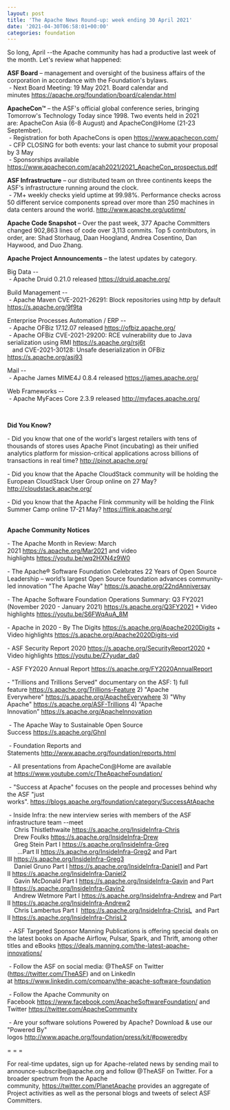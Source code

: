```yaml
---
layout: post
title: 'The Apache News Round-up: week ending 30 April 2021'
date: '2021-04-30T06:58:01+00:00'
categories: foundation
---
```

<p></p><p></p><p>So long, April --the Apache community has had a productive last week of the month. Let's review what happened:</p><p><span style="font-weight: 700;">ASF Board</span>&nbsp;– management and oversight of the business affairs of the corporation in accordance with the Foundation's bylaws.<br>&nbsp;- Next Board Meeting: 19 May 2021. Board calendar and minutes&nbsp;<a href="https://apache.org/foundation/board/calendar.html" target="_blank">https://apache.org/foundation/board/calendar.html</a><br></p><p></p><p><span style="font-weight: 700;">ApacheCon™</span>&nbsp;– the ASF's official global conference series, bringing Tomorrow's Technology Today since 1998. Two events held in 2021 are:&nbsp;ApacheCon Asia (6-8 August) and ApacheCon@Home (21-23 September).<br>&nbsp;- Registration for both ApacheCons is open&nbsp;<a href="https://www.apachecon.com/" target="_blank">https://www.apachecon.com/</a><br>&nbsp;- CFP CLOSING for both events: your last chance to submit your proposal by 3 May<br>&nbsp;- Sponsorships available <a href="https://www.apachecon.com/acah2021/2021_ApacheCon_prospectus.pdf" target="_blank">https://www.apachecon.com/acah2021/2021_ApacheCon_prospectus.pdf</a><br></p><p><span style="font-weight: 700;">ASF Infrastructure</span>&nbsp;– our distributed team on three continents keeps the ASF's infrastructure running around the clock.<br>&nbsp;- 7M+ weekly checks yield uptime at 99.98%. Performance checks across 50 different service components spread over more than 250 machines in data centers around the world.&nbsp;<a href="http://www.apache.org/uptime/" target="_blank">http://www.apache.org/uptime/</a><br></p><p><span style="font-weight: 700;">Apache Code Snapshot&nbsp;</span>– Over the past week, 377 Apache Committers changed 902,863 lines of code over 3,113 commits. Top 5 contributors, in order, are: Shad Storhaug, Daan Hoogland, Andrea Cosentino, Dan Haywood, and Duo Zhang. &nbsp;&nbsp; <br></p><p><span style="font-weight: 700;">Apache Project Announcements</span>&nbsp;– the latest updates by category.</p><p>Big Data --<br>&nbsp;- Apache <span class="il">Druid</span> 0.21.0 released <a href="https://druid.apache.org/" rel="noreferrer" target="_blank" data-saferedirecturl="https://www.google.com/url?q=https://druid.apache.org/&amp;source=gmail&amp;ust=1619803728265000&amp;usg=AFQjCNFUxsS4gjIGrczyf1CcQq8vMRaC4w">https://<span class="il">druid</span>.apache.org/</a></p><p></p><p>Build Management --<br>&nbsp;- Apache Maven CVE-2021-26291: Block repositories using http by default <a href="https://s.apache.org/9f9ta">https://s.apache.org/9f9ta</a></p>Enterprise Processes Automation / ERP --<br>&nbsp;- Apache <span class="il">OFBiz</span> 17.12.07 released <a href="https://ofbiz.apache.org/" rel="noreferrer" target="_blank" data-saferedirecturl="https://www.google.com/url?q=https://ofbiz.apache.org/&amp;source=gmail&amp;ust=1619793554715000&amp;usg=AFQjCNH7xZ9nYNORYDPyK8rBMIZx1ytiJQ">https://<span class="il">ofbiz</span>.apache.org/</a><br>&nbsp;- Apache <span class="il">OFBiz</span> <span class="il">CVE-2021-29200</span>: RCE vulnerability due to Java serialization using RMI <a href="https://s.apache.org/rsj6t">https://s.apache.org/rsj6t</a><br>&nbsp;&nbsp; and CVE-2021-30128: Unsafe deserialization in OFBiz <a href="https://s.apache.org/asi93">https://s.apache.org/asi93</a><p></p><p>Mail --<br>&nbsp;- Apache James MIME4J 0.8.4 released <a href="https://james.apache.org/" target="_blank">https://james.apache.org/</a></p><p></p><p>Web Frameworks --<br>&nbsp;- Apache <span class="il">MyFaces</span> <span class="il">Core</span> 2.3.9 released <a href="http://myfaces.apache.org/" rel="noreferrer" target="_blank" data-saferedirecturl="https://www.google.com/url?q=http://myfaces.apache.org/&amp;source=gmail&amp;ust=1619803693308000&amp;usg=AFQjCNEA96Vp_o0xcdXMjFJNM_y-y03AqA">http://<span class="il">myfaces</span>.apache.org/</a><br>
</p><p><br></p><p></p><p></p><p></p><p><span style="font-weight: 700;">Did You Know?</span></p><p></p><p>- Did you know that one of the world's largest retailers with tens of thousands of stores uses Apache Pinot (incubating) as their unified analytics platform for mission-critical applications across billions of transactions in real time?&nbsp;<a href="http://pinot.apache.org/" target="_blank">http://pinot.apache.org/</a></p><p>- Did you know that the Apache CloudStack community will be holding the European CloudStack User Group online on 27 May? <a href="http://cloudstack.apache.org/" target="_blank">http://cloudstack.apache.org/</a><br></p><p>- Did you know that the Apache Flink community will be holding the Flink Summer Camp online 17-21 May?&nbsp;<a href="https://flink.apache.org/" target="_blank">https://flink.apache.org/</a><br><br></p><p><span style="font-weight: 700;">Apache Community Notices</span></p><p>- The Apache Month in Review: March 2021&nbsp;<a href="https://s.apache.org/Mar2021" target="_blank">https://s.apache.org/Mar2021</a>&nbsp;and video highlights&nbsp;<a href="https://youtu.be/wq2HXN4z9W0" target="_blank">https://youtu.be/wq2HXN4z9W0</a></p><p>- The&nbsp;<span class="il">Apache</span>® Software Foundation Celebrates 22 Years of Open Source Leadership – world’<span class="il">s</span>&nbsp;largest Open Source foundation advances community-led innovation "The<span class="il">&nbsp;Apache</span>&nbsp;Way"&nbsp;<a href="https://s.apache.org/22ndAnniversay" target="_blank">https://s.apache.org/22ndAnniversay</a></p><p>- The&nbsp;<span class="il">Apache</span>&nbsp;Software Foundation Operations Summary: Q3 FY2021 (November 2020 - January 2021)&nbsp;<a href="https://s.apache.org/Q3FY2021" target="_blank">https://s.apache.org/Q3FY2021</a>&nbsp;+ Video highlights&nbsp;<a href="https://youtu.be/S6FWqAuA_8M" target="_blank">https://youtu.be/S6FWqAuA_8M</a></p><p>- Apache in 2020 - By The Digits&nbsp;<font color="#337ab7"><a href="https://s.apache.org/Apache2020Digits" target="_blank">https://s.apache.org/Apache2020Digits</a>&nbsp;</font>+ Video highlights&nbsp;<a href="https://s.apache.org/Apache2020Digits-vid" target="_blank">https://s.apache.org/Apache2020Digits-vid</a></p><p>- ASF Security Report 2020&nbsp;<a href="https://s.apache.org/SecurityReport2020" target="_blank">https://s.apache.org/SecurityReport2020</a>&nbsp;+ Video highlights&nbsp;<a href="https://youtu.be/Z7yudar_da0" rel="noreferrer" target="_blank" data-saferedirecturl="https://www.google.com/url?q=https://youtu.be/Z7yudar_da0&amp;source=gmail&amp;ust=1614320952600000&amp;usg=AFQjCNGAfKh6FsJX7CJ5hQqcOInb2wpTdg">https://youtu.be/Z7yudar_da0</a></p><p>- ASF FY2020 Annual Report&nbsp;<a href="https://s.apache.org/FY2020AnnualReport" target="_blank">https://s.apache.org/FY2020AnnualReport</a><br></p><p>- "Trillions and Trillions Served" documentary on the ASF: 1) full feature&nbsp;<a href="https://s.apache.org/Trillions-Feature" target="_blank">https://s.apache.org/Trillions-Feature</a>&nbsp;2) "Apache Everywhere"&nbsp;<a href="https://s.apache.org/ApacheEverywhere" target="_blank">https://s.apache.org/ApacheEverywhere</a>&nbsp;3) "Why Apache"&nbsp;<a href="https://s.apache.org/ASF-Trillions" target="_blank">https://s.apache.org/ASF-Trillions</a>&nbsp;4)&nbsp;“Apache Innovation”&nbsp;<a href="https://s.apache.org/ApacheInnovation" target="_blank">https://s.apache.org/ApacheInnovation</a>&nbsp;</p><p>&nbsp;- The Apache Way to Sustainable Open Source Success&nbsp;<a href="https://s.apache.org/GhnI" target="_blank">https://s.apache.org/GhnI</a><br></p><p>&nbsp;- Foundation Reports and Statements&nbsp;<a href="http://www.apache.org/foundation/reports.html" target="_blank">http://www.apache.org/foundation/reports.html</a><br></p><p>&nbsp;- All presentations from ApacheCon@Home are available at&nbsp;<a href="https://www.youtube.com/c/TheApacheFoundation/" target="_blank">https://www.youtube.com/c/TheApacheFoundation/</a>&nbsp;</p><p>&nbsp;- "Success at Apache" focuses on the people and processes behind why the ASF "just works".&nbsp;<a href="https://blogs.apache.org/foundation/category/SuccessAtApache" target="_blank">https://blogs.apache.org/foundation/category/SuccessAtApache</a><br></p><div><p>&nbsp;- Inside Infra: the new interview series with members of the ASF infrastructure team --meet&nbsp;<br>&nbsp; &nbsp; Chris Thistlethwaite&nbsp;<a href="https://s.apache.org/InsideInfra-Chris" target="_blank">https://s.apache.org/InsideInfra-Chris</a><br>&nbsp; &nbsp; Drew Foulks&nbsp;<a href="https://s.apache.org/InsideInfra-Drew" rel="noreferrer" target="_blank" data-saferedirecturl="https://www.google.com/url?q=https://s.apache.org/InsideInfra-Drew&amp;source=gmail&amp;ust=1588339104628000&amp;usg=AFQjCNF9dVEn48pV7o9HBG14sP9uprU8Xw">https://s.apache.org/InsideInf<wbr>ra-Drew</a><br>&nbsp; &nbsp; Greg Stein Part I&nbsp;<a href="https://s.apache.org/InsideInfra-Greg" target="_blank">https://s.apache.org/InsideInfra-Greg</a><br>&nbsp; &nbsp; &nbsp; ...Part II&nbsp;<a href="https://s.apache.org/InsideInfra-Greg2" target="_blank">https://s.apache.org/InsideInfra-Greg2</a>&nbsp;and Part III&nbsp;<a href="https://s.apache.org/InsideInfra-Greg3" target="_blank">https://s.apache.org/InsideInfra-Greg3</a><br>&nbsp; &nbsp; Daniel Gruno Part I&nbsp;<a href="https://s.apache.org/InsideInfra-Daniel1" target="_blank">https://s.apache.org/InsideInfra-Daniel1</a>&nbsp;and Part II&nbsp;<a href="https://s.apache.org/InsideInfra-Daniel2" target="_blank">https://s.apache.org/InsideInfra-Daniel2</a><br>&nbsp;&nbsp;&nbsp; Gavin McDonald Part I&nbsp;<a href="https://s.apache.org/InsideInfra-Gavin" target="_blank">https://s.apache.org/InsideInfra-Gavin</a>&nbsp;and Part II&nbsp;<a href="https://s.apache.org/InsideInfra-Gavin2" target="_blank">https://s.apache.org/InsideInfra-Gavin2</a><br>&nbsp;&nbsp;&nbsp; Andrew Wetmore Part I&nbsp;<a href="https://s.apache.org/InsideInfra-Andrew" target="_blank">https://s.apache.org/InsideInfra-Andrew</a>&nbsp;and Part II&nbsp;<a href="https://s.apache.org/InsideInfra-Andrew2" target="_blank">https://s.apache.org/InsideInfra-Andrew2</a><br>&nbsp; &nbsp; Chris Lambertus Part I&nbsp;&nbsp;<a href="https://s.apache.org/InsideInfra-ChrisL" target="_blank">https://s.apache.org/InsideInfra-ChrisL</a>&nbsp; and Part II&nbsp;<a href="https://s.apache.org/InsideInfra-ChrisL2" target="_blank">https://s.apache.org/InsideInfra-ChrisL2</a></p></div><div><p>&nbsp;- ASF Targeted Sponsor Manning Publications is offering special deals on the latest books on Apache Airflow, Pulsar, Spark, and Thrift, among other titles and eBooks&nbsp;<a href="https://deals.manning.com/the-latest-apache-innovations/" target="_blank">https://deals.manning.com/the-latest-apache-innovations/</a></p><p>&nbsp;- Follow the ASF on social media: @TheASF on Twitter (<a href="https://twitter.com/TheASF">https://twitter.com/TheASF</a>) and on LinkedIn at&nbsp;<a href="https://www.linkedin.com/company/the-apache-software-foundation">https://www.linkedin.com/company/the-apache-software-foundation</a></p><p>&nbsp;- Follow the Apache Community on Facebook&nbsp;<a href="https://www.facebook.com/ApacheSoftwareFoundation/" target="_blank">https://www.facebook.com/ApacheSoftwareFoundation/</a>&nbsp;and Twitter&nbsp;<a href="https://twitter.com/ApacheCommunity">https://twitter.com/ApacheCommunity</a></p></div><div>&nbsp;- Are your software solutions Powered by Apache? Download &amp; use our "Powered By" logos&nbsp;<a href="http://www.apache.org/foundation/press/kit/#poweredby" target="_blank">http://www.apache.org/foundation/press/kit/#poweredby</a><br></div><p><span class="LrzXr"></span><span class="LrzXr"></span></p><div><p>= = =</p><p>For real-time updates, sign up for Apache-related news by sending mail to announce-subscribe@apache.org and follow @TheASF on Twitter. For a broader spectrum from the Apache community,&nbsp;<a href="https://twitter.com/PlanetApache">https://twitter.com/PlanetApache</a>&nbsp;provides an aggregate of Project activities as well as the personal blogs and tweets of select ASF Committers.</p></div><p></p><p></p>
